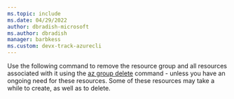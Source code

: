 ```yaml
---
ms.topic: include
ms.date: 04/29/2022
author: dbradish-microsoft
ms.author: dbradish
manager: barbkess
ms.custom: devx-track-azurecli
---
```


Use the following command to remove the resource group and all resources associated with it using the [az group delete](/cli/azure/group#az-group-delete) command - unless you have an ongoing need for these resources. Some of these resources may take a while to create, as well as to delete.
